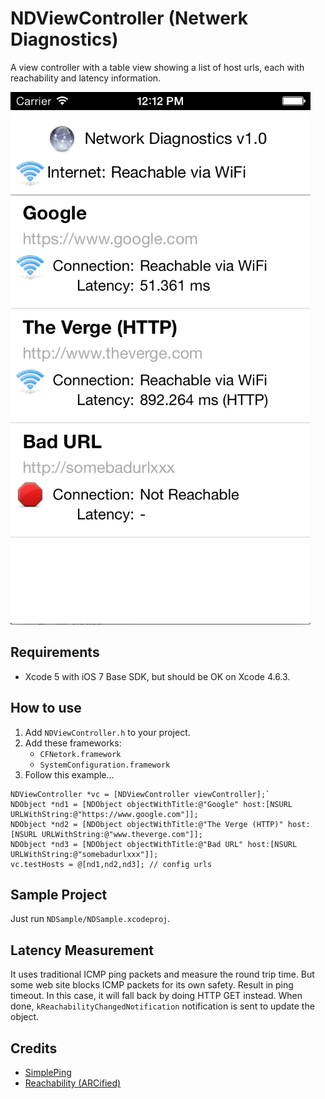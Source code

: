 # NDViewController (Netwerk Diagnostics)
A view controller with a table view showing a list of host urls, each with reachability and latency information.
 
![Screenshot](/README/ss.png)

## Requirements

* Xcode 5 with iOS 7 Base SDK, but should be OK on Xcode 4.6.3.

## How to use

1. Add `NDViewController.h` to your project.
1. Add these frameworks:
	* `CFNetork.framework`
	* `SystemConfiguration.framework`
1. Follow this example...

```
NDViewController *vc = [NDViewController viewController];`
NDObject *nd1 = [NDObject objectWithTitle:@"Google" host:[NSURL URLWithString:@"https://www.google.com"]];
NDObject *nd2 = [NDObject objectWithTitle:@"The Verge (HTTP)" host:[NSURL URLWithString:@"www.theverge.com"]];
NDObject *nd3 = [NDObject objectWithTitle:@"Bad URL" host:[NSURL URLWithString:@"somebadurlxxx"]];
vc.testHosts = @[nd1,nd2,nd3]; // config urls
```

## Sample Project

Just run `NDSample/NDSample.xcodeproj`.

## Latency Measurement

It uses traditional ICMP ping packets and measure the round trip time.
But some web site blocks ICMP packets for its own safety. Result in ping timeout. In this case, it will fall back by doing HTTP GET instead. When done, `kReachabilityChangedNotification` notification is sent to update the object.

## Credits

- [SimplePing](https://developer.apple.com/library/mac/samplecode/SimplePing/Listings/SimplePing_h.html)
- [Reachability (ARCified)](https://gist.github.com/darkseed/1182373)
